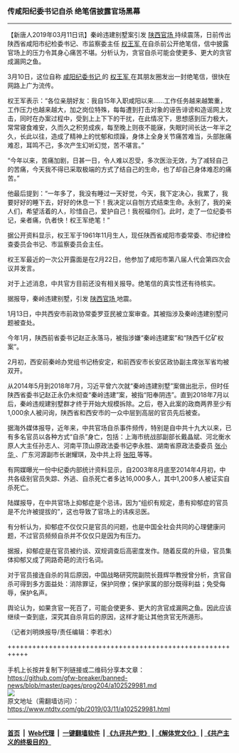 ### 传咸阳纪委书记自杀 绝笔信披露官场黑幕
------------------------

<div class="post_content" itemprop="articleBody">
 <p>
  【新唐人2019年03月11日讯】秦岭违建别墅案引发
  <a href="https://www.ntdtv.com/gb/陕西官场.htm">
   陕西官场
  </a>
  持续震荡，日前传出陕西省咸阳市纪检委书记、市监察委主任
  <a href="https://www.ntdtv.com/gb/权王军.htm">
   权王军
  </a>
  在自杀前公开绝笔信，信中披露官场上的压力令其身心痛苦不堪。分析认为，贪官自杀可能会使更多、更大的贪官成漏网之鱼。
 </p>
 <p>
  3月10日，这位自称
  <a href="https://www.ntdtv.com/gb/咸阳纪委书记.htm">
   咸阳纪委书记
  </a>
  的
  <a href="https://www.ntdtv.com/gb/权王军.htm">
   权王军
  </a>
  在其朋友圈发出一封绝笔信，很快在网路上广为流传。
 </p>
 <p>
  权王军表示：“各位亲朋好友：我自15年入职咸阳以来……工作任务越来越繁重，工作压力也越来越大，加之岗位特殊，每每遭到打击对象的诬告诽谤和造谣网上攻击，同时在办案过程中，受到上上下下的干扰，在此情况下，思想感到压力极大，常常寝食难安，久而久之积劳成疾，每至晚上则夜不能寐，失眠时间长达一年半之久，长此以往，造成了精神上的忧郁和烦躁，身体上全身关节痛苦难当，头部胀痛难忍，耳鸣不己，多次产生幻听幻觉，苦不堪言。”
 </p>
 <p>
  “今年以来，苦痛加剧，日甚一日，令人难以忍受，多次医治无效，为了减轻自己的苦痛，今天我不得已采取极端的方式了结自己的生命，也了却自己身体难忍的痛苦。”
 </p>
 <p>
  他最后提到：“一年多了，我没有睡过一天好觉，今天，我下定决心，我累了，我要好好的睡下去，好好的休息一下！我决定以自刎方式结束生命。永别了，我的亲人们，希望活着的人，珍惜自己，爱护自己！我祝福你们。此时，走了一位纪委书记，亲者痛，仇者快！权王军绝笔！”
 </p>
 <p>
  据公开资料显示，权王军于1961年11月生人，现任陕西省咸阳市委常委、市纪律检查委员会书记、市监察委员会主任。
 </p>
 <p>
  权王军最近的一次公开露面是在2月22日，他参加了咸阳市第八届人代会第四次会议并发言。
 </p>
 <p>
  对于上述消息，中共官方目前还没有相关报导。绝笔信的真实性还有待核实。
 </p>
 <p>
  据报导，秦岭违建别墅，引发
  <a href="https://www.ntdtv.com/gb/陕西官场.htm">
   陕西官场
  </a>
  地震。
 </p>
 <p>
  1月13日，中共西安市前政协常委罗亚民被立案审查。其被指涉及秦岭违建别墅问题被查处。
 </p>
 <p>
  今年1月，陕西前省委书记赵正永落马，被指涉嫌“秦岭违建案”和“陕西千亿矿权案”。
 </p>
 <p>
  2月初，西安前秦岭办党组书记杨安定，和前西安市长安区政协副主席张军省均被双开。
 </p>
 <p>
  从2014年5月到2018年7月，习近平曾六次就“秦岭违建别墅”案做出批示，但时任陕西省委书记赵正永仍未彻查“秦岭违建”案，被指“阳奉阴违”。直到2018年7月以后，秦岭违规建别墅群才终于开始大规模拆除。之后，卷入此案的政商两界至少有1,000余人被问询，陕西省和西安市的一众中层到高层的官员先后被查。
 </p>
 <p>
  据海外媒体报导，近年来，中共官场自杀事件频传，特别是自中共十九大以来，已有多名官员以各种方式“自杀”身亡，包括：上海市统战部副部长戴晶斌、河北衡水原人大主任孙志人、河南平顶山原政法委书记李永胜、湖南省原政法委委员
  <a href="https://www.ntdtv.com/gb/张小华.htm">
   张小华
  </a>
  、广东河源副市长谢耀琪，及中共上将
  <a href="https://www.ntdtv.com/gb/张阳.htm">
   张阳
  </a>
  等等。
 </p>
 <p>
  有网媒曝光一份中纪委内部统计资料显示，自2003年8月底至2014年4月初，中共各级别官员失踪、外逃、自杀死亡者多达16,000多人，其中1,200多人被证实自杀死亡。
 </p>
 <p>
  陆媒报导，在中共官场上抑郁症是个忌讳，因为“组织有规定，患有抑郁症的官员是不允许被提拔的”，这也导致了官场上的讳疾忌医。
 </p>
 <p>
  有分析认为，抑郁症不仅仅只是官员的问题，也是中国全社会共同的心理健康问题，不过官员频频自杀并不仅仅只是因为有压力。
 </p>
 <p>
  据报，抑郁症是在官员被约谈、双规调查后高密度发作。随着反腐的升级，官员集体抑郁又成了网路奇葩的流行名词。
 </p>
 <p>
  对于官员接连自杀的背后原因，中国战略研究院副院长聂辉华教授曾分析，贪官自杀可得到多方面益处：消除罪证，保护同僚；保护家属的部分既得利益；免受侮辱，保护名声。
 </p>
 <p>
  舆论认为，如果贪官一死百了，可能会使更多、更大的贪官成漏网之鱼。因此应该继续一查到底，深究其自杀背后的原因，这样才能让其他贪官无所遁形。
 </p>
 <p>
  （记者刘明焕报导/责任编辑：李若水）
 </p>
 <div class="single_ad">
 </div>
</div>

+++++++++++++++++++++++++++++++++++++++++++++++++++++++++++<br/><br/>
手机上长按并复制下列链接或二维码分享本文章：<br/>
https://github.com/gfw-breaker/banned-news/blob/master/pages/prog204/a102529981.md <br/>
<a href='https://github.com/gfw-breaker/banned-news/blob/master/pages/prog204/a102529981.md'><img src='https://github.com/gfw-breaker/banned-news/blob/master/pages/prog204/a102529981.md.png'/></a> <br/>
原文地址（需翻墙访问）：https://www.ntdtv.com/gb/2019/03/11/a102529981.html


------------------------
#### [首页](https://github.com/gfw-breaker/banned-news/blob/master/README.md) &nbsp;|&nbsp; [Web代理](https://github.com/labour-camp/helloworld) &nbsp;|&nbsp; [一键翻墙软件](https://github.com/gfw-breaker/nogfw/blob/master/README.md) &nbsp;| [《九评共产党》](https://github.com/gfw-breaker/9ping.md/blob/master/README.md#九评之一评共产党是什么) | [《解体党文化》](https://github.com/gfw-breaker/jtdwh.md/blob/master/README.md) | [《共产主义的终极目的》](https://github.com/gfw-breaker/gczydzjmd.md/blob/master/README.md)

